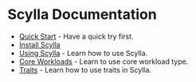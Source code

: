 # Scylla Documentation

* [Quick Start](quickstart.md) - Have a quick try first.
* [Install Scylla](install.md)
* [Using Scylla](using_scylla.md) - Learn how to use Scylla.
* [Core Workloads](workloads.md) - Learn to use core workload type.
* [Traits](traits.md) - Learn how to use traits in Scylla.